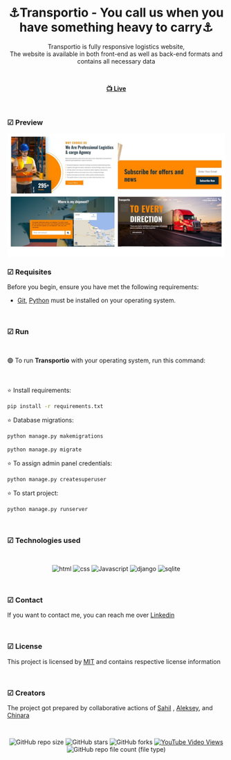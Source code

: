<div align="center">

  <h1 align="center">⚓Transportio - You call us when you have something heavy to carry⚓</h1>

  Transportio is fully responsive logistics website, <br /> The website is available in both front-end as well as back-end formats and contains all necessary data

<br>

  <a href=""><strong> 📺 Live</strong></a> 

</div>

<br />

### ☑ Preview

![transportio](./desktop_folder/desktop_file.jpg "transportio")

### ☑ Requisites

Before you begin, ensure you have met the following requirements:

* [Git](https://git-scm.com/downloads "Download Git"), [Python](https://www.python.org/downloads/) must be installed on your operating system.

<br>

### ☑ Run 

<br>

🟢 To run **Transportio** with your operating system, run this command:

<br>

⭐ Install requirements:

```bash
pip install -r requirements.txt
```

⭐ Database migrations:

```bash
python manage.py makemigrations
```
```bash
python manage.py migrate
```

⭐ To assign admin panel credentials:

```bash
python manage.py createsuperuser
```

⭐ To start project:

```bash
python manage.py runserver
```

<br>


### ☑ Technologies used

<br>

<div align="center">

![html](https://img.shields.io/badge/html-yellow?logo=html5)
![css](https://img.shields.io/badge/css-blue?logo=css3)
![Javascript](https://img.shields.io/badge/JavaScript-darkgreen?logo=javascript)
![django](https://img.shields.io/badge/django-green?logo=django)
![sqlite](https://img.shields.io/badge/SQLite3-blue?logo=sqlite)

</div>

<br>

### ☑ Contact

If you want to contact me, you can reach me over [Linkedin](https://www.linkedin.com/in/cinare-ibadova-5952b724b/)

<br>

### ☑ License

This project is licensed by [MIT](https://choosealicense.com/licenses/mit/) and contains respective license information


<br>

### ☑ Creators

The project got prepared by collaborative actions of [Sahil](https://github.com/salahlisahil) , [Aleksey](https://github.com/alexop89056), and [Chinara](https://github.com/Chinara0303)

<br>

<div align="center">
  
  ![GitHub repo size](https://img.shields.io/github/repo-size/Chinara0303/transportio)
  ![GitHub stars](https://img.shields.io/github/stars/Chinara0303/transportio?style=social)
  ![GitHub forks](https://img.shields.io/github/forks/Chinara0303/transportio?style=social)
  [![YouTube Video Views](https://img.shields.io/youtube/views/xwXGdpRuSiQ?style=social)](https://youtube.com)
  ![GitHub repo file count (file type)](https://img.shields.io/github/directory-file-count/Chinara0303/transportio)


</div>